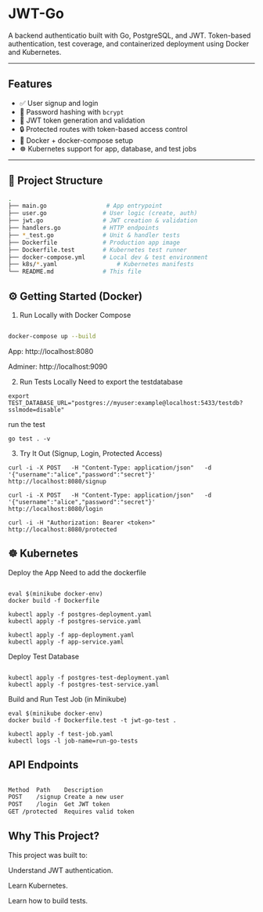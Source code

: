 # JWT-Go

A backend authenticatio built with Go, PostgreSQL, and JWT. Token-based authentication, test coverage, and containerized deployment using Docker and Kubernetes.

---

## Features

- ✅ User signup and login
- 🔐 Password hashing with `bcrypt`
- 🪪 JWT token generation and validation
- 🔒 Protected routes with token-based access control
- 🐳 Docker + docker-compose setup
- ☸️ Kubernetes support for app, database, and test jobs

---

## 📂 Project Structure
```bash
.
├── main.go                 # App entrypoint
├── user.go                # User logic (create, auth)
├── jwt.go                 # JWT creation & validation
├── handlers.go            # HTTP endpoints
├── *_test.go              # Unit & handler tests
├── Dockerfile             # Production app image
├── Dockerfile.test        # Kubernetes test runner
├── docker-compose.yml     # Local dev & test environment
├── k8s/*.yaml                 # Kubernetes manifests
└── README.md              # This file
```
## ⚙️ Getting Started (Docker)
1. Run Locally with Docker Compose
```bash

docker-compose up --build
```
App: http://localhost:8080

Adminer: http://localhost:9090

2. Run Tests Locally
Need to export the testdatabase
```
export TEST_DATABASE_URL="postgres://myuser:example@localhost:5433/testdb?sslmode=disable"
```
run the test
```
go test . -v
```
3. Try It Out (Signup, Login, Protected Access)
```
curl -i -X POST   -H "Content-Type: application/json"   -d '{"username":"alice","password":"secret"}'   http://localhost:8080/signup

curl -i -X POST   -H "Content-Type: application/json"   -d '{"username":"alice","password":"secret"}'   http://localhost:8080/login

curl -i -H "Authorization: Bearer <token>"   http://localhost:8080/protected
```
## ☸️ Kubernetes
Deploy the App
Need to add the dockerfile
```

eval $(minikube docker-env)
docker build -f Dockerfile

kubectl apply -f postgres-deployment.yaml
kubectl apply -f postgres-service.yaml

kubectl apply -f app-deployment.yaml
kubectl apply -f app-service.yaml
```
Deploy Test Database
```

kubectl apply -f postgres-test-deployment.yaml
kubectl apply -f postgres-test-service.yaml
```
Build and Run Test Job (in Minikube)
```
eval $(minikube docker-env)
docker build -f Dockerfile.test -t jwt-go-test .

kubectl apply -f test-job.yaml
kubectl logs -l job-name=run-go-tests
```
## API Endpoints
```bash

Method	Path	Description
POST	/signup	Create a new user
POST	/login	Get JWT token
GET	/protected	Requires valid token
```
## Why This Project?
This project was built to:

Understand JWT authentication.

Learn Kubernetes.

Learn how to build tests.
